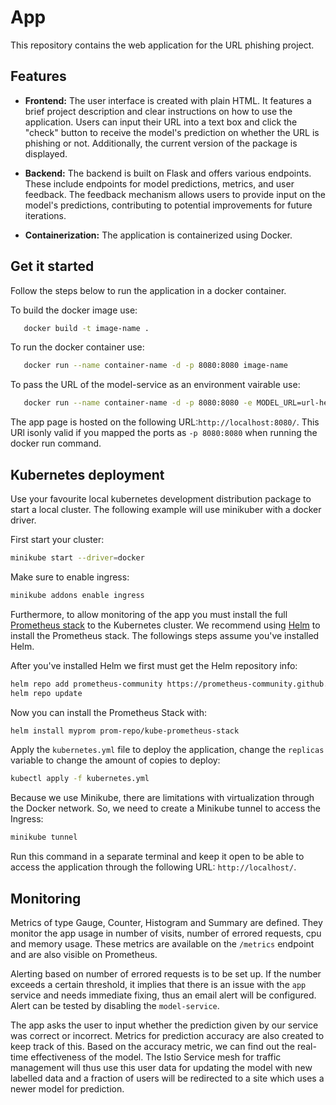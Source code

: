 # App
This repository contains the web application for the URL phishing project.

## Features

- **Frontend:** The user interface is created with plain HTML. It features a brief project description and clear instructions on how to use the application. Users can input their URL into a text box and click the "check" button to receive the model's prediction on whether the URL is phishing or not. Additionally, the current version of the package is displayed.

- **Backend:** The backend is built on Flask and offers various endpoints. These include endpoints for model predictions, metrics, and user feedback. The feedback mechanism allows users to provide input on the model's predictions, contributing to potential improvements for future iterations.

- **Containerization:** The application is containerized using Docker. 

## Get it started

Follow the steps below to run the application in a docker container.

To build the docker image use:

```bash
   docker build -t image-name .   
```

To run the docker container use:

```bash
   docker run --name container-name -d -p 8080:8080 image-name   
```

To pass the URL of the model-service as an environment vairable use:

```bash
   docker run --name container-name -d -p 8080:8080 -e MODEL_URL=url-here image-name   
```

The app page is hosted on the following URL:`http://localhost:8080/`. This URl isonly valid if you mapped the ports as `-p 8080:8080` when running the docker run command.


## Kubernetes deployment
Use your favourite local kubernetes development distribution package to start a local cluster. The following example will use minikuber with a docker driver.

First start your cluster:

```bash
minikube start --driver=docker
```

Make sure to enable ingress:
```bash
minikube addons enable ingress
```

Furthermore, to allow monitoring of the app you must install the full [Prometheus stack](https://artifacthub.io/packages/helm/prometheus-community/kube-prometheus-stack) to the Kubernetes cluster. We recommend using [Helm](https://helm.sh/) to install the Prometheus stack. The followings steps assume you've installed Helm.

After you've installed Helm we first must get the Helm repository info:

```bash
helm repo add prometheus-community https://prometheus-community.github.io/helm-charts
helm repo update
```

Now you can install the Prometheus Stack with:

```bash
helm install myprom prom-repo/kube-prometheus-stack
```

Apply the `kubernetes.yml` file to deploy the application, change the `replicas` variable to change the amount of copies to deploy:

```bash
kubectl apply -f kubernetes.yml
```

Because we use Minikube, there are limitations with virtualization through the Docker network. So, we need to create a Minikube tunnel to access the Ingress:

```bash
minikube tunnel
```

Run this command in a separate terminal and keep it open to be able to access the application through the following URL: `http://localhost/`.

## Monitoring

Metrics of type Gauge, Counter, Histogram and Summary are defined. They monitor the app usage in number of visits, number of errored requests, cpu and memory usage. These metrics are available on the ```/metrics``` endpoint and are also visible on Prometheus.

Alerting based on number of errored requests is to be set up. If the number exceeds a certain threshold, it implies that there is an issue with the ```app``` service and needs immediate fixing, thus an email alert will be configured. Alert can be tested by disabling the ```model-service```.

The app asks the user to input whether the prediction given by our service was correct or incorrect. Metrics for prediction accuracy are also created to keep track of this. Based on the accuracy metric, we can find out the real-time effectiveness of the model. The Istio Service mesh for traffic management will thus use this user data for updating the model with new labelled data and a fraction of users will be redirected to a site which uses a newer model for prediction.